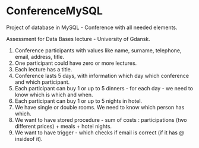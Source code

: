 # ConferenceMySQL
Project of database in MySQL - Conference with all needed  elements.

Assessment for Data Bases lecture - University of Gdansk.

1. Conference participants with values like name, surname, telephone, email, address, title.
2. One participant could have zero or more lectures.
3. Each lecture has a title.
4. Conference lasts 5 days, with information which day which conference and which participant.
5. Each participant can buy 1 or up to 5 dinners - for each day - we need to know which is which and when.
6. Each participant can buy 1 or up to 5 nights in hotel. 
7. We have single or double rooms. We need to know which person has which.
8. We want to have stored procedure - sum of costs : participations (two different prices) + meals + hotel nights.
9. We want to have trigger - which checks if email is correct (if it has @ insideof it).
